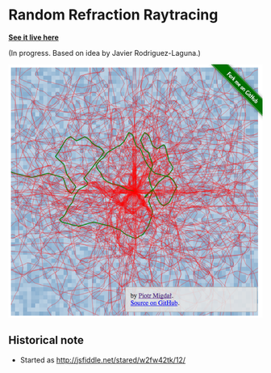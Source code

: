 # Random Refraction Raytracing

**[See it live here](http://stared.github.io/random-refraction/)**

(In progress. Based on idea by Javier Rodriguez-Laguna.)

![Screenshot Dev](screenshot_dev.png)


## Historical note

* Started as http://jsfiddle.net/stared/w2fw42tk/12/
